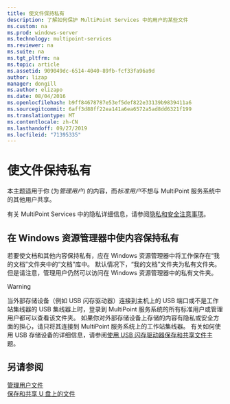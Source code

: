 ```yaml
---
title: 使文件保持私有
description: 了解如何保护 MultiPoint Services 中的用户的某些文件
ms.custom: na
ms.prod: windows-server
ms.technology: multipoint-services
ms.reviewer: na
ms.suite: na
ms.tgt_pltfrm: na
ms.topic: article
ms.assetid: 909049dc-6514-4040-89fb-fcf33fa96a9d
author: lizap
manager: dongill
ms.author: elizapo
ms.date: 08/04/2016
ms.openlocfilehash: b9ff84678787e53ef5def822e33139b9839411a6
ms.sourcegitcommit: 6aff3d88ff22ea141a6ea6572a5ad8dd6321f199
ms.translationtype: MT
ms.contentlocale: zh-CN
ms.lasthandoff: 09/27/2019
ms.locfileid: "71395335"
---
```

# <a name="keep-files-private"></a>使文件保持私有
本主题适用于你 \(为*管理用户*\) 的内容，而*标准用户*不想与 MultiPoint 服务系统中的其他用户共享。  

有关 MultiPoint Services 中的隐私详细信息，请参阅[隐私和安全注意事项](Privacy-and-Security-Considerations.md)。
  
## <a name="to-keep-content-private-in-windows-explorer"></a>在 Windows 资源管理器中使内容保持私有  
  
若要使文档和其他内容保持私有，应在 Windows 资源管理器中将工作保存在“我的文档”文件夹中的“文档”库中。 默认情况下，“我的文档”文件夹为私有文件夹。 但是请注意，管理用户仍然可以访问在 Windows 资源管理器中的私有文件夹。  
  
> [!WARNING]  
> 当外部存储设备（例如 USB 闪存驱动器）连接到主机上的 USB 端口或不是工作站集线器的 USB 集线器上时，登录到 MultiPoint 服务系统的所有标准用户或管理用户都可以查看该文件夹。 如果你对外部存储设备上存储的内容有隐私或安全方面的担心，请只将其连接到 MultiPoint 服务系统上的工作站集线器。 有关如何使用 USB 存储设备的详细信息，请参阅[使用 USB 闪存驱动器保存和共享文件](Save-and-Share-Files-on-a-USB-Flash-Drive.md)主题。  
  
## <a name="see-also"></a>另请参阅  
[管理用户文件](Manage-User-Files.md)  
[保存和共享 U 盘上的文件](Save-and-Share-Files-on-a-USB-Flash-Drive.md)
